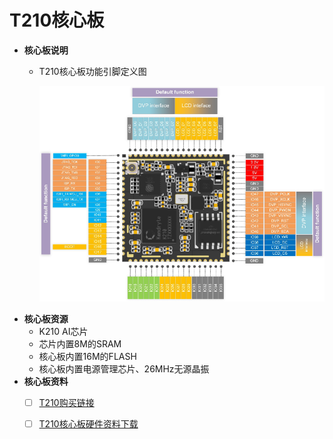 # T210核心板

* **核心板说明**
  * T210核心板功能引脚定义图

    ![](../.gitbook/assets/t210_sipeed_pin.png)
* **核心板资源**
  * K210 AI芯片
  * 芯片内置8M的SRAM
  * 核心板内置16M的FLASH
  * 核心板内置电源管理芯片、26MHz无源晶振
* **核心板资料**
  * [ ] [T210购买链接](https://item.taobao.com/item.htm?spm=a2oq0.12575281.0.0.a7a21debWBBg08&ft=t&id=596369001614)
  * [ ] [T210核心板硬件资料下载](http://res.ai-alloy.com/AlloyEyes/HDK.zip)

